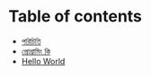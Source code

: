 # Table of contents

* [পরিচিতি](README.md)
* [প্রোগ্রামিং কি](what_is_programming/what-is-programming.md)
* [Hello World](hello-world.md)
